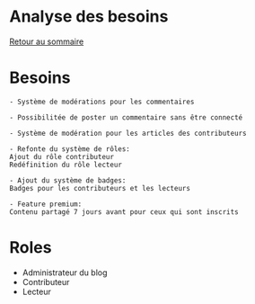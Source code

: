 # Analyse des besoins

[Retour au sommaire](index.md)

# Besoins
````
- Système de modérations pour les commentaires

- Possibilitée de poster un commentaire sans être connecté

- Système de modération pour les articles des contributeurs

- Refonte du système de rôles:
Ajout du rôle contributeur
Redéfinition du rôle lecteur

- Ajout du système de badges:
Badges pour les contributeurs et les lecteurs

- Feature premium:
Contenu partagé 7 jours avant pour ceux qui sont inscrits
````

# Roles
* Administrateur du blog
* Contributeur
* Lecteur
